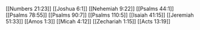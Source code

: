 [[Numbers 21:23]]
[[Joshua 6:1]]
[[Nehemiah 9:22]]
[[Psalms 44:1]]
[[Psalms 78:55]]
[[Psalms 90:7]]
[[Psalms 110:5]]
[[Isaiah 41:15]]
[[Jeremiah 51:33]]
[[Amos 1:3]]
[[Micah 4:12]]
[[Zechariah 1:15]]
[[Acts 13:19]]
